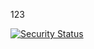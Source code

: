 123



[![Security Status](https://img.shields.io/badge/SAST%20AI-62%20Issues-red)](http://127.0.0.1:5000/report/None)
